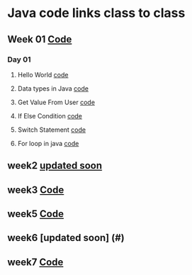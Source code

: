 # Java code links class to class
## Week 01 [Code](https://github.com/mralihx/java_5th/tree/master/01week)
### Day 01

1. Hello World [code](https://www.atsix.online/2023/09/hello-world-in-java.html)

2. Data types in Java [code](#)

3. Get Value From User [code](https://www.atsix.online/2023/09/get-input-from-user-in-java.html)

4. If Else Condition [code](https://www.atsix.online/2023/09/if-else-condition-in-java.html)

5. Switch Statement [code](https://www.atsix.online/2023/09/switch-statement-in-java.html)

6. For loop in java [code](https://www.atsix.online/2023/09/for-loop-in-java.html)


## week2 [updated soon](#)

## week3 [Code](https://github.com/mralihx/java_5th/tree/master/03week)
## week5 [Code](https://github.com/mralihx/java_5th/tree/master/05week)
## week6 [updated soon] (#)
## week7 [Code](https://github.com/mralihx/java_5th/tree/master/07week)